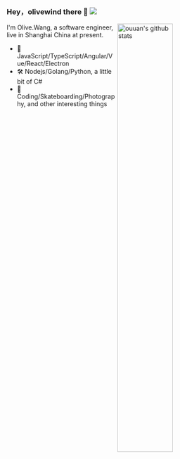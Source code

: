 ### Hey，olivewind there 👋 ![](https://visitor-badge.glitch.me/badge?page_id=olivewind.olivewind)

<img align="right" alt="ouuan's github stats" width="50%" src="https://github-readme-stats.vercel.app/api?username=olivewind&show_icons=true">



I'm Olive.Wang, a software engineer, live in Shanghai China at present.

- 🎁   JavaScript/TypeScript/Angular/Vue/React/Electron
- 🛠   Nodejs/Golang/Python, a little bit of C#
- 🎿   Coding/Skateboarding/Photography, and other interesting things

